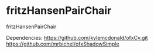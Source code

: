 # fritzHansenPairChair
fritzHansenPairChair

Dependencies:
https://github.com/kylemcdonald/ofxCv.git  
https://github.com/mrbichel/ofxShadowSimple
